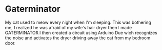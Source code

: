 # Gaterminator

My cat used to meow every night when I'm sleeping. This was bothering me, I realized he was afraid of my wife's hair dryer then I made GATERMINATOR.I then created a circuit using Arduino Due wich recognizes the noise and activates the dryer driving away the cat from my bedroom door.
